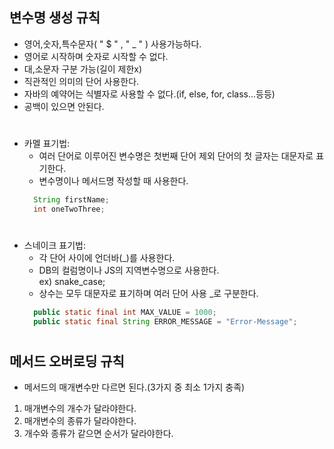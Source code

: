 ## 변수명 생성 규칙
- 영어,숫자,특수문자( " $ "  , " _ " ) 사용가능하다.  
- 영어로 시작하며 숫자로 시작할 수 없다.  
- 대,소문자 구분 가능(길이 제한x)  
- 직관적인 의미의 단어 사용한다.  
- 자바의 예약어는 식별자로 사용할 수 없다.(if, else, for, class...등등)  
- 공백이 있으면 안된다.  
#
- 카멜 표기법:
  - 여러 단어로 이루어진 변수명은 첫번째 단어 제외 단어의 첫 글자는 대문자로 표기한다.
  - 변수명이나 메서드명 작성할 때 사용한다.
  ```java  
    String firstName;
    int oneTwoThree;
  ```
#
- 스네이크 표기법:
  - 각 단어 사이에 언더바(_)를 사용한다.
  - DB의 컬럼명이나 JS의 지역변수명으로 사용한다.  
    ex) snake_case;
  - 상수는 모두 대문자로 표기하며 여러 단어 사용 _로 구분한다.
  ```java
    public static final int MAX_VALUE = 1000;
    public static final String ERROR_MESSAGE = "Error-Message";
  ```
#
## 메서드 오버로딩 규칙
- 메서드의 매개변수만 다르면 된다.(3가지 중 최소 1가지 충족)
1. 매개변수의 개수가 달라야한다.
2. 매개변수의 종류가 달라야한다.
3. 개수와 종류가 같으면 순서가 달라야한다.
#
